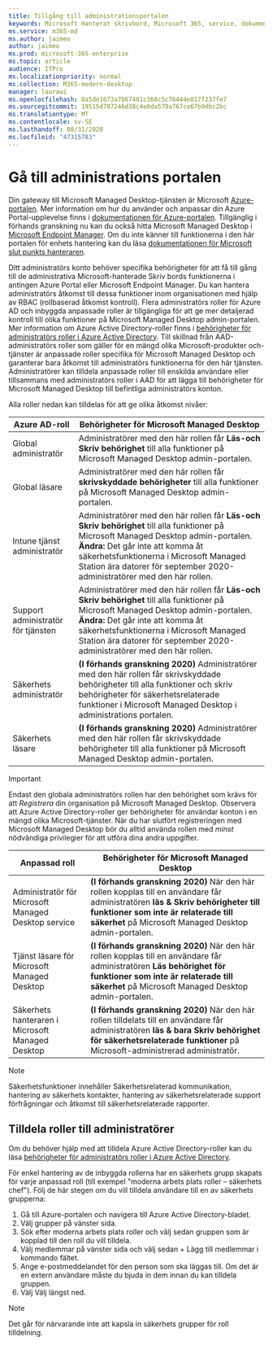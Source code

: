 ```yaml
---
title: Tillgång till administrationsportalen
keywords: Microsoft Hanterat skrivbord, Microsoft 365, service, dokumentation
ms.service: m365-md
ms.author: jaimeo
author: jaimeo
ms.prod: microsoft-365-enterprise
ms.topic: article
audience: ITPro
ms.localizationpriority: normal
ms.collection: M365-modern-desktop
manager: laurawi
ms.openlocfilehash: 8a5de1673a7b67481c368c5c76444e817f237fe7
ms.sourcegitcommit: 19515d787246d38c4e0da579a767ce67b9dbc2bc
ms.translationtype: MT
ms.contentlocale: sv-SE
ms.lasthandoff: 08/31/2020
ms.locfileid: "47315783"
---
```

# <a name="access-the-admin-portal"></a>Gå till administrations portalen

Din gateway till Microsoft Managed Desktop-tjänsten är Microsoft [Azure-portalen](https://portal.azure.com). Mer information om hur du använder och anpassar din Azure Portal-upplevelse finns i [dokumentationen för Azure-portalen](https://docs.microsoft.com/azure/azure-portal/). Tillgänglig i förhands granskning nu kan du också hitta Microsoft Managed Desktop i [Microsoft Endpoint Manager](https://endpoint.microsoft.com/). Om du inte känner till funktionerna i den här portalen för enhets hantering kan du läsa [dokumentationen för Microsoft slut punkts hanteraren](https://docs.microsoft.com/mem/).

Ditt administratörs konto behöver specifika behörigheter för att få till gång till de administrativa Microsoft-hanterade Skriv bords funktionerna i antingen Azure Portal eller Microsoft Endpoint Manager. Du kan hantera administratörs åtkomst till dessa funktioner inom organisationen med hjälp av RBAC (rollbaserad åtkomst kontroll). Flera administratörs roller för Azure AD och inbyggda anpassade roller är tillgängliga för att ge mer detaljerad kontroll till olika funktioner på Microsoft Managed Desktop admin-portalen. Mer information om Azure Active Directory-roller finns i [behörigheter för administratörs roller i Azure Active Directory](https://docs.microsoft.com/azure/active-directory/users-groups-roles/directory-assign-admin-roles). Till skillnad från AAD-administratörs roller som gäller för en mängd olika Microsoft-produkter och-tjänster är anpassade roller specifika för Microsoft Managed Desktop och garanterar bara åtkomst till administratörs funktionerna för den här tjänsten. Administratörer kan tilldela anpassade roller till enskilda användare eller tillsammans med administratörs roller i AAD för att lägga till behörigheter för Microsoft Managed Desktop till befintliga administratörs konton.

Alla roller nedan kan tilldelas för att ge olika åtkomst nivåer:

|Azure AD-roll  |Behörigheter för Microsoft Managed Desktop  |
|---------|---------|
|Global administratör     | Administratörer med den här rollen får **Läs-och Skriv behörighet** till alla funktioner på Microsoft Managed Desktop admin-portalen.         |
|Global läsare     | Administratörer med den här rollen får **skrivskyddade behörigheter** till alla funktioner på Microsoft Managed Desktop admin-portalen.         |
|Intune tjänst administratör     |  Administratörer med den här rollen får **Läs-och Skriv behörighet** till alla funktioner på Microsoft Managed Desktop admin-portalen. **Ändra:** Det går inte att komma åt säkerhetsfunktionerna i Microsoft Managed Station ära datorer för september 2020-administratörer med den här rollen.       |
|Support administratör för tjänsten     | Administratörer med den här rollen får **Läs-och Skriv behörighet** till alla funktioner på Microsoft Managed Desktop admin-portalen. **Ändra:** Det går inte att komma åt säkerhetsfunktionerna i Microsoft Managed Station ära datorer för september 2020-administratörer med den här rollen.         |
|Säkerhets administratör | **(I förhands granskning 2020)** Administratörer med den här rollen får skrivskyddade behörigheter till alla funktioner och skriv behörigheter för säkerhetsrelaterade funktioner i Microsoft Managed Desktop i administrations portalen. |
|Säkerhets läsare | **(I förhands granskning 2020)**  Administratörer med den här rollen får skrivskyddade behörigheter till alla funktioner på Microsoft Managed Desktop admin-portalen.|

> [!IMPORTANT]
> Endast den globala administratörs rollen har den behörighet som krävs för att *Registrera* din organisation på Microsoft Managed Desktop. Observera att Azure Active Directory-roller ger behörigheter för användar konton i en mängd olika Microsoft-tjänster. När du har slutfört registreringen med Microsoft Managed Desktop bör du alltid använda rollen med *minst* nödvändiga privilegier för att utföra dina andra uppgifter.

 
|Anpassad roll  |Behörigheter för Microsoft Managed Desktop  |
|---------|---------|
|Administratör för Microsoft Managed Desktop service  | **(I förhands granskning 2020)** När den här rollen kopplas till en användare får administratören **läs & Skriv behörigheter till funktioner som inte är relaterade till säkerhet** på Microsoft Managed Desktop admin-portalen.  |
|Tjänst läsare för Microsoft Managed Desktop | **(I förhands granskning 2020)** När den här rollen kopplas till en användare får administratören **Läs behörighet för funktioner som inte är relaterade till säkerhet** på Microsoft Managed Desktop admin-portalen. |
|Säkerhets hanteraren i Microsoft Managed Desktop | **(I förhands granskning 2020)** När den här rollen tilldelats till en användare får administratören **läs & bara Skriv behörighet för säkerhetsrelaterade funktioner** på Microsoft-administrerad administratör.   |

> [!NOTE]
> Säkerhetsfunktioner innehåller Säkerhetsrelaterad kommunikation, hantering av säkerhets kontakter, hantering av säkerhetsrelaterade support förfrågningar och åtkomst till säkerhetsrelaterade rapporter. 

## <a name="assigning-roles-to-administrators"></a>Tilldela roller till administratörer

Om du behöver hjälp med att tilldela Azure Active Directory-roller kan du läsa [behörigheter för administratörs roller i Azure Active Directory](https://docs.microsoft.com/azure/active-directory/users-groups-roles/directory-assign-admin-roles).

För enkel hantering av de inbyggda rollerna har en säkerhets grupp skapats för varje anpassad roll (till exempel "moderna arbets plats roller – säkerhets chef"). Följ de här stegen om du vill tilldela användare till en av säkerhets grupperna:
1.  Gå till Azure-portalen och navigera till Azure Active Directory-bladet.
2.  Välj grupper på vänster sida.
3.  Sök efter moderna arbets plats roller och välj sedan gruppen som är kopplad till den roll du vill tilldela. 
4.  Välj medlemmar på vänster sida och välj sedan + Lägg till medlemmar i kommando fältet.
5.  Ange e-postmeddelandet för den person som ska läggas till. Om det är en extern användare måste du bjuda in dem innan du kan tilldela gruppen.
6.  Välj Välj längst ned.

> [!NOTE]
> Det går för närvarande inte att kapsla in säkerhets grupper för roll tilldelning. 

